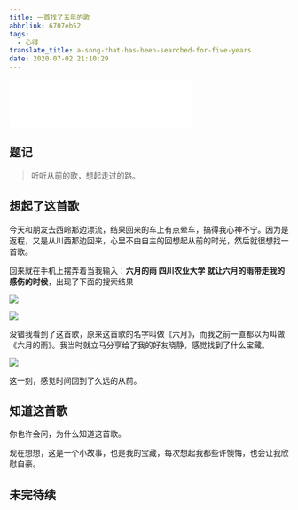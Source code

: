 ```yaml
---
title: 一首找了五年的歌
abbrlink: 6707eb52
tags:
  - 心得
translate_title: a-song-that-has-been-searched-for-five-years
date: 2020-07-02 21:10:29
---
```


<iframe frameborder="no" border="0" marginwidth="0" marginheight="0" width=330 height=86 src="//music.163.com/outchain/player?type=2&id=567510388&auto=0&height=66"></iframe>

## 题记

> 听听从前的歌，想起走过的路。

## 想起了这首歌

今天和朋友去西岭那边漂流，结果回来的车上有点晕车，搞得我心神不宁。因为是返程，又是从川西那边回来，心里不由自主的回想起从前的时光，然后就很想找一首歌。

<!-- more -->

回来就在手机上摆弄着当我输入：**六月的雨 四川农业大学 就让六月的雨带走我的感伤的时候**，出现了下面的搜索结果

![](https://cdn.jsdelivr.net/gh/kitety/blog_img@master/img/20200923171305.png)

![](https://cdn.jsdelivr.net/gh/kitety/blog_img@master/img/20200923171430.png)

没错我看到了这首歌，原来这首歌的名字叫做《六月》，而我之前一直都以为叫做《六月的雨》。我当时就立马分享给了我的好友晓静，感觉找到了什么宝藏。

![](https://cdn.jsdelivr.net/gh/kitety/blog_img@master/img/20200923171532.png)

这一刻，感觉时间回到了久远的从前。

## 知道这首歌

你也许会问，为什么知道这首歌。

现在想想，这是一个小故事，也是我的宝藏，每次想起我都些许懊悔，也会让我欣慰自豪。

## 未完待续
